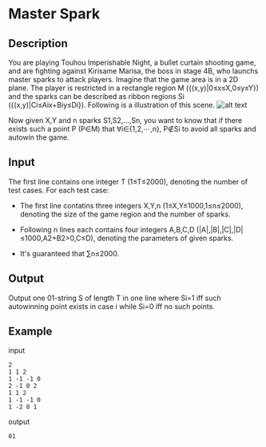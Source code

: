 # Master Spark
## Description
You are playing Touhou Imperishable Night, a bullet curtain shooting game, and are fighting against Kirisame Marisa, the boss in stage 4B, who launchs master sparks to attack players. Imagine that the game area is in a 2D plane. The player is restricted in a rectangle region M ({(x,y)|0≤x≤X,0≤y≤Y}) and the sparks can be described as ribbon regions Si ({(x,y)|Ci≤Aix+Biy≤Di}). Following is a illustration of this scene.
![alt text](https://espresso.codeforces.com/f8944ecf0cda634ecc0777262bde08de72ab5131.png "Marisa's spell card: Love-sign Master Spark")

Now given X,Y and n sparks S1,S2,...,Sn, you want to know that if there exists such a point P (P∈M) that ∀i∈{1,2,⋯,n}, P∉Si to avoid all sparks and autowin the game.

## Input
The first line contains one integer T (1≤T≤2000), denoting the number of test cases.
For each test case:

- The first line contatins three integers X,Y,n (1≤X,Y≤1000,1≤n≤2000), denoting the size of the game region and the number of sparks.

- Following n lines each contains four integers A,B,C,D (|A|,|B|,|C|,|D|≤1000,A2+B2>0,C≤D), denoting the parameters of given sparks.

- It's guaranteed that ∑n≤2000.

## Output

Output one 01-string S of length T in one line where Si=1 iff such autowinning point exists in case i while Si=0 iff no such points.

## Example

input
```
2
1 1 2
1 -1 -1 0
2 -1 0 2
1 1 2
1 -1 -1 0
1 -2 0 1
```
output
```
01
```
